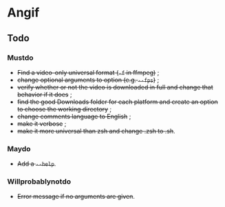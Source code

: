 # Angif

## Todo
### Mustdo
- ~~Find a video-only universal format (`-f` in ffmpeg)~~ ;
- ~~change optional arguments to option (e.g. `--fps`)~~ ;
- ~~verify whether or not the video is downloaded in full and change that behavior if it does~~ ;
- ~~find the good Downloads folder for each platform and create an option to choose the working directory~~ ;
- ~~change comments language to English~~ ;
- ~~make it verbose~~ ;
- ~~make it more universal than zsh and change .zsh to .sh~~.

### Maydo
- ~~Add a `--help`~~.

### Willprobablynotdo
- ~~Error message if no arguments are given~~.
